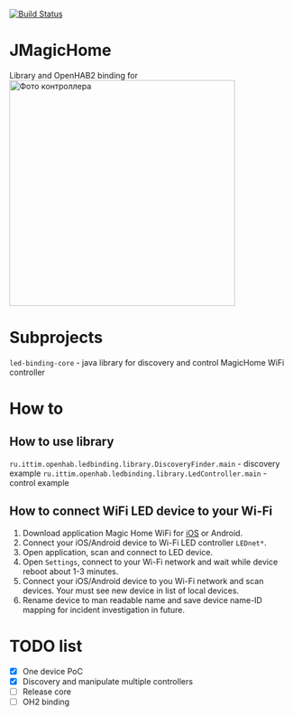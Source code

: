 [![Build Status](https://travis-ci.com/tfedyanin/MagicHome-WifiLedController.svg?branch=master)](https://travis-ci.com/tfedyanin/MagicHome-WifiLedController)

# JMagicHome
Library and OpenHAB2 binding for 
<img src="readme/controller.jpg" width="400" height="400" alt="Фото контроллера" title="Именно такой контроллер использую я"/>

# Subprojects
`led-binding-core` - java library for discovery and control MagicHome WiFi controller

# How to

## How to use library
`ru.ittim.openhab.ledbinding.library.DiscoveryFinder.main` - discovery example
`ru.ittim.openhab.ledbinding.library.LedController.main` - control example

## How to connect WiFi LED device to your Wi-Fi
1. Download application Magic Home WiFi for [iOS](https://itunes.apple.com/ru/app/magic-home-wifi/id944574066?mt=8) or Android.
2. Connect your iOS/Android device to Wi-Fi LED controller `LEDnet*`.
3. Open application, scan and connect to LED device.
4. Open `Settings`, connect to your Wi-Fi network and wait while device reboot about 1-3 minutes.
5. Connect your iOS/Android device to you Wi-Fi network and scan devices. Your must see new device in list of local devices.
6. Rename device to man readable name and save device name-ID mapping for incident investigation in future.

# TODO list
- [x] One device PoC 
- [x] Discovery and manipulate multiple controllers
- [ ] Release core
- [ ] OH2 binding
